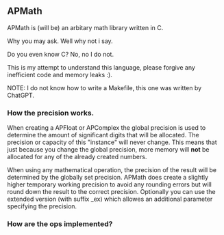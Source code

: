## APMath
APMath is (will be) an arbitary math library written in C.

Why you may ask. Well why not i say. 

Do you even know C? No, no I do not.

This is my attempt to understand this language, please forgive any inefficient code and memory leaks :). 

NOTE: I do not know how to write a Makefile, this one was written by ChatGPT.

### How the precision works.
When creating a APFloat or APComplex the global precision is used to determine the amount of significant digits that will be allocated. The precision or capacity of this "instance" will never change. This means that just because you change the global precision, more memory will **not** be allocated for any of the already created numbers. 

When using any mathematical operation, the precision of the result will be determined by the globally set precision. APMath does create a slightly higher temporary working precision to avoid any rounding errors but will round down the result to the correct precision. Optionally you can use the extended version (with suffix _ex) which allowes an additional parameter specifying the precision.

### How are the ops implemented?
